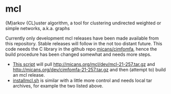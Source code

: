 # mcl
{M}arkov {CL}uster algorithm, a tool for clustering undirected weighted or simple networks, a.k.a. graphs

Currently only development mcl releases have been made available from this repository.
Stable releases will follow in the not too distant future.
This code needs the C library in the github repo
[micans/cimfomfa](http://github.com/micans/cimfomfa),
hence the build procedure has been changed somewhat and needs more steps.

- [This script](build-mcl-21-257.sh) will pull http://micans.org/mcl/dev/mcl-21-257.tar.gz
  and http://micans.org/dev/cimfomfa-21-257.tar.gz and then (attempt to) build an mcl release.
- [installmcl.sh](installmcl.sh) is similar with a little more control and needs local tar archives,
  for example the two listed above.


